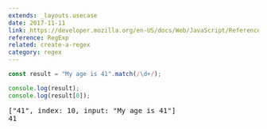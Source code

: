 ```yaml
---
extends: _layouts.usecase
date: 2017-11-11
link: https://developer.mozilla.org/en-US/docs/Web/JavaScript/Reference/Global_Objects/RegExp
reference: RegExp
related: create-a-regex
category: regex
---
```


```javascript
const result = "My age is 41".match(/\d+/);

console.log(result);
console.log(result[0]);
```

<pre class="output">
["41", index: 10, input: "My age is 41"]
41
</pre>
